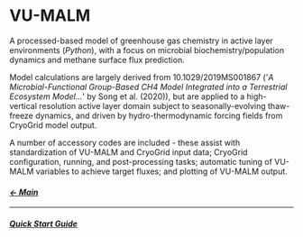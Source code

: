 # VU-MALM

A processed-based model of greenhouse gas chemistry in active layer environments (_Python_), with a focus on microbial biochemistry/population dynamics and methane surface flux prediction. 

Model calculations are largely derived from 10.1029/2019MS001867 ('_A Microbial-Functional Group-Based CH4 Model Integrated into a Terrestrial Ecosystem Model..._' by Song et al. (2020)), but are applied to a high-vertical resolution active layer domain subject to seasonally-evolving thaw-freeze dynamics, and driven by hydro-thermodynamic forcing fields from CryoGrid model output. 

A number of accessory codes are included - these assist with standardization of VU-MALM and CryoGrid input data; CryoGrid configuration, running, and post-processing tasks; automatic tuning of VU-MALM variables to achieve target fluxes; and plotting of VU-MALM output.

#### _[&larr; Main](index.md)_

---

#### _[Quick Start Guide](quick_start_guide.md)_
